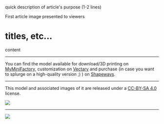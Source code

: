 quick description of article's purpose (1-2 lines)

First article image presented to viewers

# titles, etc...

content










---------------------------------------

You can find the model available for download/3D printing on [MyMiniFactory](), customization on [Vectary]() and purchase (in case you want to splurge on a high-quality version ;) ) on [Shapeways]().


---------------------------------------

This model and associated images of it are released under a [CC-BY-SA 4.0](https://creativecommons.org/licenses/by-sa/4.0/) license.

![](https://cdn.steemitimages.com/0x0/https://cdn.steemitimages.com/DQmcoQAeCwPzqVUrVFJhzCVNhkzyzf1soRfWJkrRahj5fBM/image.png)

------------------------

![](https://cdn.steemitimages.com/0x0/https://cdn.steemitimages.com/DQmPc7Y9exKJjd2mxRADZexbK4Jk5P9UDiNNLpRAF75yMVC/pbock.png)
